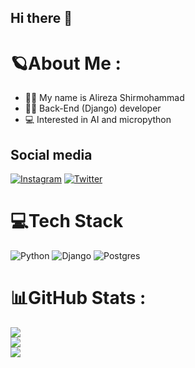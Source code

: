 ## Hi there 👋

# 🪐About Me :
- 🙋‍♂️ My name is Alireza Shirmohammad
- 👨‍💻 Back-End (Django) developer
- 💻 Interested in AI and micropython 

## Social media
[![Instagram](https://img.shields.io/badge/Instagram-%23E4405F.svg?logo=Instagram&logoColor=white)](https://instagram.com/__alireza.shirmohammad__) [![Twitter](https://img.shields.io/badge/Twitter-%231DA1F2.svg?logo=Twitter&logoColor=white)](https://twitter.com/AlirezaShirmoh5) 

# 💻Tech Stack
![Python](https://img.shields.io/badge/python-3670A0?style=for-the-badge&logo=python&logoColor=ffdd54) ![Django](https://img.shields.io/badge/django-%23092E20.svg?style=for-the-badge&logo=django&logoColor=white) ![Postgres](https://img.shields.io/badge/postgres-%23316192.svg?style=for-the-badge&logo=postgresql&logoColor=white)
# 📊GitHub Stats :
![](https://github-readme-stats.vercel.app/api?username=alirezashirmohammad&theme=tokyonight&hide_border=false&include_all_commits=true&count_private=false)<br/>
![](https://github-readme-streak-stats.herokuapp.com/?user=alirezashirmohammad&theme=tokyonight&hide_border=false)<br/>
![](https://github-readme-stats.vercel.app/api/top-langs/?username=alirezashirmohammad&theme=tokyonight&hide_border=false&include_all_commits=true&count_private=false&layout=compact)

